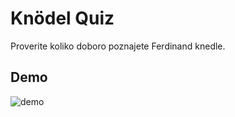 # Knödel Quiz

Proverite koliko doboro poznajete Ferdinand knedle.

## Demo

![demo](./demo/demo.gif)
